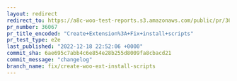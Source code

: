 ```yaml
---
layout: redirect
redirect_to: https://a8c-woo-test-reports.s3.amazonaws.com/public/pr/36067/e2e/index.html
pr_number: 36067
pr_title_encoded: "Create+Extension%3A+Fix+install+scripts"
pr_test_type: e2e
last_published: "2022-12-18 22:52:06 +0000"
commit_sha: 6ae695c7abb4c6e854e28b255d8009fa8cbacd21
commit_message: "changelog"
branch_name: fix/create-woo-ext-install-scripts
---
```

